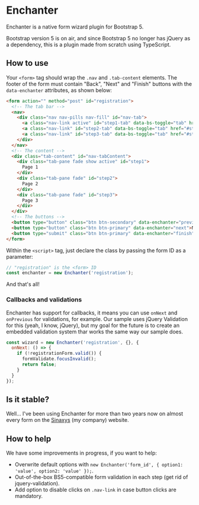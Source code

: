 # Enchanter

Enchanter is a native form wizard plugin for Bootstrap 5.

Bootstrap version 5 is on air, and since Bootstrap 5 no longer has jQuery as a dependency, this is a plugin made from scratch using TypeScript.

## How to use

Your `<form>` tag should wrap the `.nav` and `.tab-content` elements. The footer of the form must contain "Back", "Next" and "Finish" buttons with the `data-enchanter` attributes, as shown below:

```html
<form action="" method="post" id="registration">
  <!-- The tab bar -->
  <nav>
    <div class="nav nav-pills nav-fill" id="nav-tab">
      <a class="nav-link active" id="step1-tab" data-bs-toggle="tab" href="#step1">Step 1</a>
      <a class="nav-link" id="step2-tab" data-bs-toggle="tab" href="#step2">Step 2</a>
      <a class="nav-link" id="step3-tab" data-bs-toggle="tab" href="#step3">Step 3</a>
    </div>
  </nav>
  <!-- The content -->
  <div class="tab-content" id="nav-tabContent">
    <div class="tab-pane fade show active" id="step1">
      Page 1
    </div>
    <div class="tab-pane fade" id="step2">
      Page 2
    </div>
    <div class="tab-pane fade" id="step3">
      Page 3
    </div>
  </div>
  <!-- The buttons -->
  <button type="button" class="btn btn-secondary" data-enchanter="previous">Previous</button>
  <button type="button" class="btn btn-primary" data-enchanter="next">Next</button>
  <button type="submit" class="btn btn-primary" data-enchanter="finish">Finish</button>
</form>
```

Within the `<script>` tag, just declare the class by passing the form ID as a parameter:

```js
// "registration" is the <form> ID
const enchanter = new Enchanter('registration');
```

And that's all!

### Callbacks and validations

Enchanter has support for callbacks, it means you can use `onNext` and `onPrevious` for validations, for example. Our sample uses jQuery Validation for this (yeah, I know, jQuery), but my goal for the future is to create an embedded validation system thar works the same way our sample does.

```js
const wizard = new Enchanter('registration', {}, {
  onNext: () => {
    if (!registrationForm.valid()) {
      formValidate.focusInvalid();
      return false;
    }
  }
});
```

## Is it stable?

Well... I've been using Enchanter for more than two years now on almost every form on the [Sinaxys](https://sinaxys.com) (my company) website.

## How to help

We have some improvements in progress, if you want to help:

* Overwrite default options with `new Enchanter('form_id', { option1: 'value', option2: 'value' });`.
* Out-of-the-box BS5-compatible form validation in each step (get rid of jquery-validation).
* Add option to disable clicks on `.nav-link` in case button clicks are mandatory.
